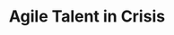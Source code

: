 ---
layout:   certificate
title:    "Agile Talent in Crisis"
slug:     agiletalent
category: seminar
issuer:   "Indonesia Next by Telkomsel"
---